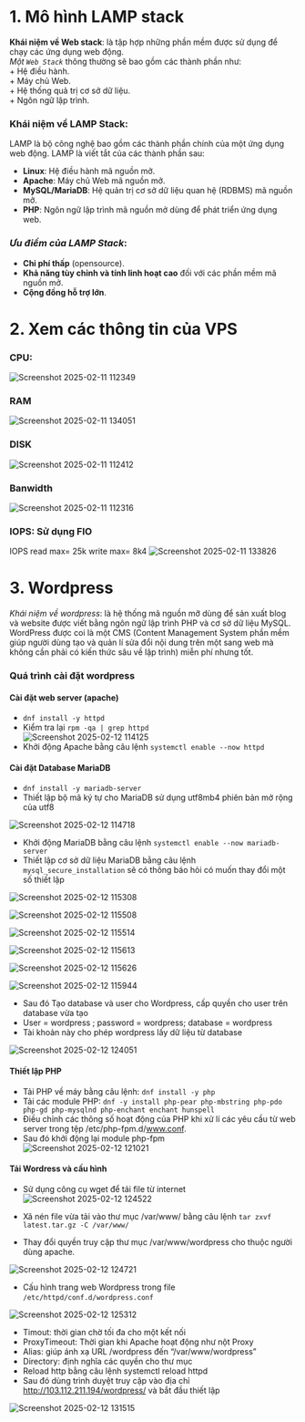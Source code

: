 # 1. Mô hình LAMP stack

**Khái niệm về Web stack**: là tập hợp những phần mềm được sử dụng để chạy các ứng dụng web động.  
  *Một `Web Stack`* thông thường sẽ bao gồm các thành phần như:  
    + Hệ điều hành.  
    + Máy chủ Web.  
    + Hệ thống quả trị cơ sở dữ liệu.  
    + Ngôn ngữ lập trình.  

### **Khái niệm về LAMP Stack**: 
LAMP là bộ công nghệ bao gồm các thành phần chính của một ứng dụng web động. LAMP là viết tắt của các thành phần sau:
  + **Linux**: Hệ điều hành mã nguồn mở.
  + **Apache**: Máy chủ Web mã nguồn mở.
  + **MySQL/MariaDB**: Hệ quản trị cơ sở dữ liệu quan hệ (RDBMS) mã nguồn mở.
  + **PHP**: Ngôn ngữ lập trình mã nguồn mở dùng để phát triển ứng dụng web.

### *Ưu điểm của LAMP Stack*:
  + **Chi phí thấp** (opensource).
  + **Khả năng tùy chỉnh và tính linh hoạt cao** đối với các phần mềm mã nguồn mở.
  + **Cộng đồng hỗ trợ lớn**.
# 2. Xem các thông tin của VPS
### CPU: 
![Screenshot 2025-02-11 112349](https://github.com/user-attachments/assets/7e5615d7-5a49-4995-b5ab-1efb65ae12d3)
### RAM
![Screenshot 2025-02-11 134051](https://github.com/user-attachments/assets/b340fe2d-d04f-48e9-9394-1f0652814a4f)
### DISK
![Screenshot 2025-02-11 112412](https://github.com/user-attachments/assets/42befdc5-0f3e-4586-a43b-0998b912d2f2)
### Banwidth
![Screenshot 2025-02-11 112316](https://github.com/user-attachments/assets/d419a9b2-0988-4f53-9d43-f5c125af9192)
### IOPS: Sử dụng FIO
IOPS read max= 25k write max= 8k4
![Screenshot 2025-02-11 133826](https://github.com/user-attachments/assets/78868210-e38a-44f8-b8ef-765a0f963939)

# 3. Wordpress
*Khái niệm về wordpress*: là hệ thống mã nguồn mỡ dùng để sản xuất blog và website được viết bằng ngôn ngữ lập trình PHP và cơ sở dữ liệu MySQL. WordPress được coi là một CMS (Content Management System phần mềm giúp người dùng tạo và quản lí sửa đổi nội dung trên một sang web mà không cần phải có kiến thức sâu về lập trình) miễn phí nhưng tốt.  
### Quá trình cài đặt wordpress  
####  Cài đặt web server (apache)
 + `dnf install -y httpd`
 + Kiểm tra lại `rpm -qa | grep httpd`  
   ![Screenshot 2025-02-12 114125](https://github.com/user-attachments/assets/51ac314d-54a3-4c6d-a92d-9b7542c6e703)
 + Khởi động Apache bằng câu lệnh `systemctl enable --now httpd`
#### Cài đặt Database MariaDB
 + `dnf install -y mariadb-server`
 + Thiết lập bộ mã ký tự cho MariaDB sử dụng utf8mb4 phiên bản mở rộng của utf8
   
![Screenshot 2025-02-12 114718](https://github.com/user-attachments/assets/8ebf9cd6-45a7-486a-9688-66c110dd7c20)  
 + Khởi động MariaDB bằng câu lệnh `systemctl enable --now mariadb-server`  
 + Thiết lập cơ sở dữ liệu MariaDB bằng câu lệnh `mysql_secure_installation` sẽ có thông báo hỏi có muốn thay đổi một số thiết lập  

![Screenshot 2025-02-12 115308](https://github.com/user-attachments/assets/496848d5-75b1-42c4-ae25-058542035ae6)

![Screenshot 2025-02-12 115508](https://github.com/user-attachments/assets/ab1c3b66-347a-4697-852a-77a98416d4dd)  

![Screenshot 2025-02-12 115514](https://github.com/user-attachments/assets/9a71f8e6-e1f2-4ab6-98a3-6e1c1ac68bc1)

![Screenshot 2025-02-12 115613](https://github.com/user-attachments/assets/88646e22-da30-4da9-a170-677b21e6473d)

![Screenshot 2025-02-12 115626](https://github.com/user-attachments/assets/7d834836-dcc2-45f4-aeb8-53ee5ec4e30a)

![Screenshot 2025-02-12 115944](https://github.com/user-attachments/assets/b96ee1e3-b05e-4106-a92e-4d0625a58eba)  
 + Sau đó Tạo database và user cho Wordpress, cấp quyền cho user trên database vừa tạo  
 + User = wordpress ; password = wordpress; database = wordpress  
 + Tài khoản này cho phép wordpress lấy dữ liệu từ database
   
![Screenshot 2025-02-12 124051](https://github.com/user-attachments/assets/94b30216-6e95-40c4-a993-bea9339426a2)

#### Thiết lập PHP  
 + Tải PHP về máy bằng câu lệnh: `dnf install -y php`  
 + Tải các module PHP: `dnf -y install php-pear php-mbstring php-pdo php-gd php-mysqlnd php-enchant enchant hunspell`
 + Điều chỉnh các thông số hoạt động của PHP khi xử lí các yêu cầu từ web server trong tệp /etc/php-fpm.d/www.conf.  
 + Sau đó khởi động lại module php-fpm  
   ![Screenshot 2025-02-12 121021](https://github.com/user-attachments/assets/d7e71447-88a7-49fd-b7c2-474e467db106)

#### Tải Wordress và cấu hình  
+ Sử dụng công cụ wget để tải file từ internet  
![Screenshot 2025-02-12 124522](https://github.com/user-attachments/assets/403380d6-303d-4c60-9f4e-b6ebb50294ab)

+ Xã nén file vừa tải vào thư mục /var/www/ bằng câu lệnh `tar zxvf latest.tar.gz -C /var/www/`  
+ Thay đổi quyền truy cập thư mục /var/www/wordpress cho thuộc người dùng apache.
  
![Screenshot 2025-02-12 124721](https://github.com/user-attachments/assets/bf8773c2-49fe-4a38-b5de-abf44244638e)

+ Cấu hình trang web Wordpress trong file `/etc/httpd/conf.d/wordpress.conf`

![Screenshot 2025-02-12 125312](https://github.com/user-attachments/assets/cc9e3e03-8960-43db-8991-c56d1bdd1dca)

+ Timout: thời gian chờ tối đa cho một kết nối
+ ProxyTimeout: Thời gian khi Apache hoạt động như nột Proxy
+ Alias: giúp ánh xạ URL /wordpress đến “/var/www/wordpress”
+ Directory: định nghĩa các quyền cho thư mục
+ Reload http bằng câu lệnh systemctl reload httpd
+ Sau đó dùng trình duyệt truy cập vào địa chỉ http://103.112.211.194/wordpress/ và bắt đầu thiết lập  
 
![Screenshot 2025-02-12 131515](https://github.com/user-attachments/assets/86691acd-3f1f-4580-b278-c4663af6b553)



